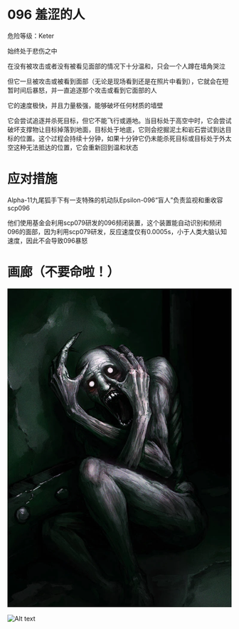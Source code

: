 # 096 羞涩的人
危险等级：Keter

始终处于悲伤之中

在没有被攻击或者没有被看见面部的情况下十分温和，只会一个人蹲在墙角哭泣

但它一旦被攻击或被看到面部（无论是现场看到还是在照片中看到），它就会在短暂时间后暴怒，并一直追逐那个攻击或看到它面部的人

它的速度极快，并且力量极强，能够破坏任何材质的墙壁

它会尝试追逐并杀死目标，但它不能飞行或遁地。当目标处于高空中时，它会尝试破坏支撑物让目标掉落到地面，目标处于地底，它则会挖掘泥土和岩石尝试到达目标的位置。这个过程会持续十分钟，如果十分钟它仍未能杀死目标或目标处于外太空这种无法抵达的位置，它会重新回到温和状态

# 应对措施
Alpha-11九尾狐手下有一支特殊的机动队Epsilon-096“盲人”负责监视和重收容scp096

他们使用基金会利用scp079研发的096频闭装置，这个装置能自动识别和频闭096的面部，因为利用scp079研发，反应速度仅有0.0005s，小于人类大脑认知速度，因此不会导致096暴怒

# 画廊（不要命啦！）
![Alt text](image.png)

![Alt text](image-1.png)